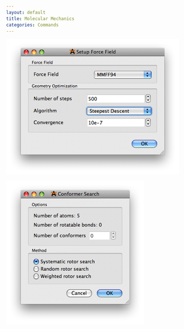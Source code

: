 ```yaml
---
layout: default
title: Molecular Mechanics
categories: Commands
---
```




![](/images/SetupForceField.png)

![](/images/ConformerSearch.png)



